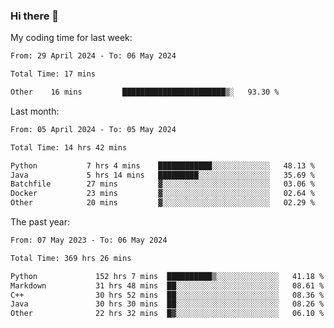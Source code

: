 ### Hi there 👋

My coding time for last week:

<!--START_SECTION:week-->

```txt
From: 29 April 2024 - To: 06 May 2024

Total Time: 17 mins

Other    16 mins         ███████████████████████▒░   93.30 %
```

<!--END_SECTION:week-->

Last month:

<!--START_SECTION:month-->

```txt
From: 05 April 2024 - To: 05 May 2024

Total Time: 14 hrs 42 mins

Python           7 hrs 4 mins    ████████████░░░░░░░░░░░░░   48.13 %
Java             5 hrs 14 mins   █████████░░░░░░░░░░░░░░░░   35.69 %
Batchfile        27 mins         ▓░░░░░░░░░░░░░░░░░░░░░░░░   03.06 %
Docker           23 mins         ▓░░░░░░░░░░░░░░░░░░░░░░░░   02.64 %
Other            20 mins         ▓░░░░░░░░░░░░░░░░░░░░░░░░   02.29 %
```

<!--END_SECTION:month-->

The past year:

<!--START_SECTION:year-->

```txt
From: 07 May 2023 - To: 06 May 2024

Total Time: 369 hrs 26 mins

Python             152 hrs 7 mins  ██████████▒░░░░░░░░░░░░░░   41.18 %
Markdown           31 hrs 48 mins  ██░░░░░░░░░░░░░░░░░░░░░░░   08.61 %
C++                30 hrs 52 mins  ██░░░░░░░░░░░░░░░░░░░░░░░   08.36 %
Java               30 hrs 30 mins  ██░░░░░░░░░░░░░░░░░░░░░░░   08.26 %
Other              22 hrs 32 mins  █▓░░░░░░░░░░░░░░░░░░░░░░░   06.10 %
```

<!--END_SECTION:year-->
